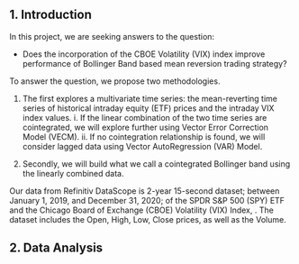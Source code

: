 ## 1. Introduction

In this project, we are seeking answers to the question: 


* Does the incorporation of the CBOE Volatility (VIX) index improve performance of Bollinger Band based mean reversion trading strategy? 

To answer the question, we propose two methodologies. 

1. The first explores a multivariate time series: the mean-reverting time series of historical intraday equity (ETF) prices and the intraday VIX index values. 
    i. If the linear combination of the two time series are cointegrated, we will explore further using Vector Error Correction Model (VECM). 
    ii. If no cointegration relationship is found, we will consider lagged data using Vector AutoRegression (VAR) Model. 
         
2. Secondly, we will build what we call a cointegrated Bollinger band using the linearly combined data.

Our data from Refinitiv DataScope is 2-year 15-second dataset; between January 1, 2019, and December 31, 2020; of the SPDR S&P 500 (SPY) ETF and the Chicago Board of Exchange (CBOE) Volatility (VIX) Index, . The dataset includes the Open, High, Low, Close prices, as well as the Volume.


## 2. Data Analysis

